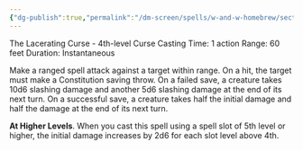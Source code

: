 ```yaml
---
{"dg-publish":true,"permalink":"/dm-screen/spells/w-and-w-homebrew/sectumsempra-dark/"}
---
```


The Lacerating Curse - 4th-level Curse 
Casting Time: 1 action 
Range: 60 feet 
Duration: Instantaneous 

Make a ranged spell attack against a target within range. On a hit, the target must make a Constitution saving throw. On a failed save, a creature takes 10d6 slashing damage and another 5d6 slashing damage at the end of its next turn. On a successful save, a creature takes half the initial damage and half the damage at the end of its next turn. 

**At Higher Levels**. When you cast this spell using a spell slot of 5th level or higher, the initial damage increases by 2d6 for each slot level above 4th. 